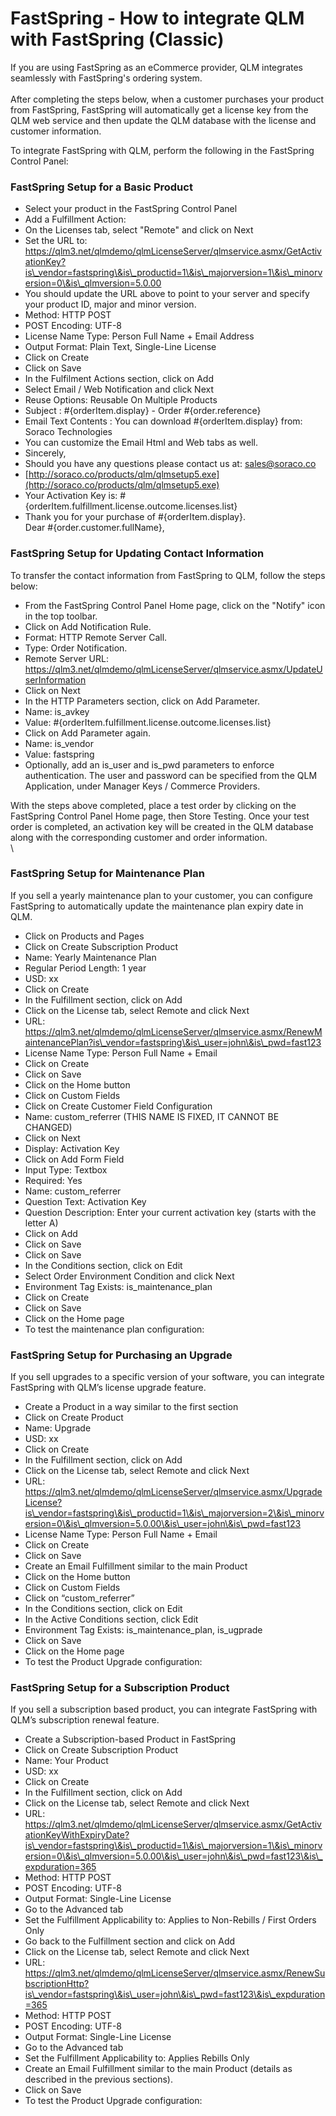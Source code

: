 # FastSpring - How to integrate QLM with FastSpring (Classic)

If you are using FastSpring as an eCommerce provider, QLM integrates seamlessly with FastSpring's ordering system.\
\
After completing the steps below, when a customer purchases your product from FastSpring, FastSpring will automatically get a license key from the QLM web service and then update the QLM database with the license and customer information.

To integrate FastSpring with QLM, perform the following in the FastSpring Control Panel:

### FastSpring Setup for a Basic Product

* Select your product in the FastSpring Control Panel
* Add a Fulfillment Action:
* On the Licenses tab, select "Remote" and click on Next
* Set the URL to: https://qlm3.net/qlmdemo/qlmLicenseServer/qlmservice.asmx/GetActivationKey?is\_vendor=fastspring\&is\_productid=1\&is\_majorversion=1\&is\_minorversion=0\&is\_qlmversion=5.0.00
* You should update the URL above to point to your server and specify your product ID, major and minor version.
* Method: HTTP POST
* POST Encoding: UTF-8
* License Name Type: Person Full Name + Email Address
* Output Format: Plain Text, Single-Line License
* Click on Create
* Click on Save
* In the Fulfilment Actions section, click on Add
* Select Email / Web Notification and click Next
* Reuse Options: Reusable On Multiple Products
* Subject : #{orderItem.display} - Order #{order.reference}
* Email Text Contents :              You can download #{orderItem.display} from:              Soraco Technologies
* &#x20;You can customize the Email Html and Web tabs as well.
* &#x20;           Sincerely,
* &#x20;           Should you have any questions please contact us at: [sales@soraco.co](mailto:sales@soraco.co)
* &#x20;           [http://soraco.co/products/qlm/qlmsetup5.exe](http://soraco.co/products/qlm/qlmsetup5.exe)
* &#x20;           Your Activation Key is: #{orderItem.fulfillment.license.outcome.licenses.list}
* &#x20;           Thank you for your purchase of #{orderItem.display}.\
  &#x20;           Dear #{order.customer.fullName},

### FastSpring Setup for Updating Contact Information

&#x20;To transfer the contact information from FastSpring to QLM, follow the steps below:

* From the FastSpring Control Panel Home page, click on the "Notify" icon in the top toolbar.
* Click on Add Notification Rule.
* Format: HTTP Remote Server Call.
* Type: Order Notification.
* Remote Server URL: https://qlm3.net/qlmdemo/qlmLicenseServer/qlmservice.asmx/UpdateUserInformation
* Click on Next
* In the HTTP Parameters section, click on Add Parameter.
* Name: is\_avkey
* Value: #{orderItem.fulfillment.license.outcome.licenses.list}
* Click on Add Parameter again.
* Name: is\_vendor
* Value: fastspring
* Optionally, add an is\_user and is\_pwd parameters to enforce authentication. The user and password can be specified from the QLM Application, under Manager Keys / Commerce Providers.

With the steps above completed, place a test order by clicking on the FastSpring Control Panel Home page, then Store Testing. Once your test order is completed, an activation key will be created in the QLM database along with the corresponding customer and order information.\
\


### FastSpring Setup for Maintenance Plan

If you sell a yearly maintenance plan to your customer, you can configure FastSpring to automatically update the maintenance plan expiry date in QLM.

* Click on Products and Pages
* Click on Create Subscription Product
* Name:  Yearly Maintenance Plan
* Regular Period Length: 1 year
* USD: xx
* Click on Create
* &#x20;In the Fulfillment section, click on Add
* Click on the License tab, select Remote and click Next
* URL: https://qlm3.net/qlmdemo/qlmLicenseServer/qlmservice.asmx/RenewMaintenancePlan?is\_vendor=fastspring\&is\_user=john\&is\_pwd=fast123
* License Name Type: Person Full Name + Email
* Click on Create
* Click on Save
* Click on the Home button
* Click on Custom Fields
* Click on Create Customer Field Configuration
* Name: custom\_referrer (THIS NAME IS FIXED, IT CANNOT BE CHANGED)
* Click on Next
* Display: Activation Key
* Click on Add Form Field
* Input Type: Textbox
* Required: Yes
* Name: custom\_referrer
* Question Text: Activation Key
* Question Description: Enter your current activation key (starts with the letter A)
* Click on Add
* Click on Save
* Click on Save
* In the Conditions section, click on Edit
* Select Order Environment Condition and click Next
* Environment Tag Exists: is\_maintenance\_plan
* Click on Create
* Click on Save
* Click on the Home page
* To test the maintenance plan configuration:

### FastSpring Setup for Purchasing an Upgrade

If you sell upgrades to a specific version of your software, you can integrate FastSpring with QLM’s license upgrade feature.

* Create a Product in a way similar to the first section
* Click on Create Product
* Name: Upgrade
* USD: xx
* Click on Create
* In the Fulfillment section, click on Add
* Click on the License tab, select Remote and click Next
* URL: https://qlm3.net/qlmdemo/qlmLicenseServer/qlmservice.asmx/UpgradeLicense?is\_vendor=fastspring\&is\_productid=1\&is\_majorversion=2\&is\_minorversion=0\&is\_qlmversion=5.0.00\&is\_user=john\&is\_pwd=fast123
* License Name Type: Person Full Name + Email
* Click on Create
* Click on Save
* Create an Email Fulfillment similar to the main Product
* Click on the Home button
* Click on Custom Fields
* Click on “custom\_referrer”
* In the Conditions section, click on Edit
* In the Active Conditions section, click Edit
* Environment Tag Exists: is\_maintenance\_plan, is\_ugprade
* Click on Save
* Click on the Home page
* To test the Product Upgrade configuration:

### FastSpring Setup for a Subscription Product

If you sell a subscription based product, you can integrate FastSpring with QLM’s subscription renewal feature.

* Create a Subscription-based Product in FastSpring
* Click on Create Subscription Product
* Name: Your Product
* USD: xx
* Click on Create
* In the Fulfillment section, click on Add
* Click on the License tab, select Remote and click Next
* URL: https://qlm3.net/qlmdemo/qlmLicenseServer/qlmservice.asmx/GetActivationKeyWithExpiryDate?is\_vendor=fastspring\&is\_productid=1\&is\_majorversion=1\&is\_minorversion=0\&is\_qlmversion=5.0.00\&is\_user=john\&is\_pwd=fast123\&is\_expduration=365
* Method: HTTP POST
* POST Encoding: UTF-8
* Output Format: Single-Line License
* Go to the Advanced tab
* Set the Fulfillment Applicability to: Applies to Non-Rebills / First Orders Only
* Go back to the Fulfillment section and click on Add
* Click on the License tab, select Remote and click Next
* URL: https://qlm3.net/qlmdemo/qlmLicenseServer/qlmservice.asmx/RenewSubscriptionHttp?is\_vendor=fastspring\&is\_user=john\&is\_pwd=fast123\&is\_expduration=365
* Method: HTTP POST
* POST Encoding: UTF-8
* Output Format: Single-Line License
* Go to the Advanced tab
* Set the Fulfillment Applicability to: Applies Rebills Only
* Create an Email Fulfillment similar to the main Product (details as described in the previous sections).
* Click on Save
* To test the Product Upgrade configuration:

